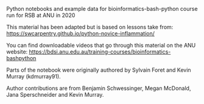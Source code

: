 Python notebooks and example data for bioinformatics-bash-python course run for RSB at ANU in 2020

This material has been adapted but is based on lessons take from: https://swcarpentry.github.io/python-novice-inflammation/

You can find downloadable videos that go through this material on the ANU website: https://bdsi.anu.edu.au/training-courses/bioinformatics-bashpython

Parts of the notebook were originally authored by Sylvain Foret and Kevin Murray (kdmurray91). 

Author contributions are from Benjamin Schwessinger, Megan McDonald, Jana Sperschneider and Kevin Murray.
